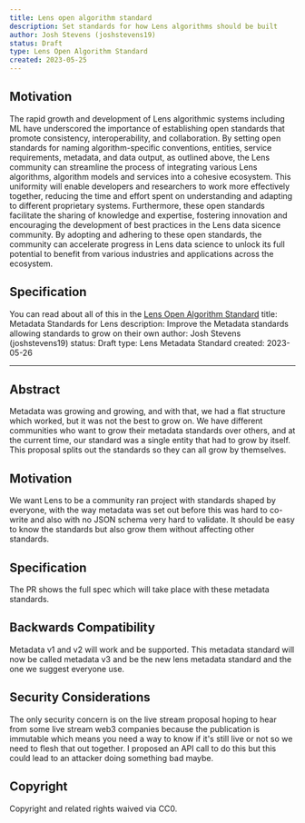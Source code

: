 ```yaml
---
title: Lens open algorithm standard
description: Set standards for how Lens algorithms should be built
author: Josh Stevens (joshstevens19)
status: Draft
type: Lens Open Algorithm Standard
created: 2023-05-25
---
```


## Motivation

The rapid growth and development of Lens algorithmic systems including ML have underscored the importance of establishing open standards that promote consistency, interoperability, and collaboration. By setting open standards for naming algorithm-specific conventions, entities, service requirements, metadata, and data output, as outlined above, the Lens community can streamline the process of integrating various Lens algorithms, algorithm models and services into a cohesive ecosystem. This uniformity will enable developers and researchers to work more effectively together, reducing the time and effort spent on understanding and adapting to different proprietary systems. Furthermore, these open standards facilitate the sharing of knowledge and expertise, fostering innovation and encouraging the development of best practices in the Lens data sicence community. By adopting and adhering to these open standards, the community can accelerate progress in Lens data science to unlock its full potential to benefit from various industries and applications across the ecosystem.

## Specification

You can read about all of this in the [Lens Open Algorithm Standard](../lens-open-algorithm-standards/README.md)
title: Metadata Standards for Lens
description: Improve the Metadata standards allowing standards to grow on their own
author: Josh Stevens (joshstevens19)
status: Draft
type: Lens Metadata Standard
created: 2023-05-26

---

## Abstract

Metadata was growing and growing, and with that, we had a flat structure which worked, but it was not the best to grow on. We have different communities who want to grow their metadata standards over others, and at the current time, our standard was a single entity that had to grow by itself. This proposal splits out the standards so they can all grow by themselves.

## Motivation

We want Lens to be a community ran project with standards shaped by everyone, with the way metadata was set out before this was hard to co-write and also with no JSON schema very hard to validate. It should be easy to know the standards but also grow them without affecting other standards.

## Specification

The PR shows the full spec which will take place with these metadata standards.

## Backwards Compatibility

Metadata v1 and v2 will work and be supported. This metadata standard will now be called metadata v3 and be the new lens metadata standard and the one we suggest everyone use.

## Security Considerations

The only security concern is on the live stream proposal hoping to hear from some live stream web3 companies because the publication is immutable which means you need a way to know if it's still live or not so we need to flesh that out together. I proposed an API call to do this but this could lead to an attacker doing something bad maybe.

## Copyright

Copyright and related rights waived via CC0.
